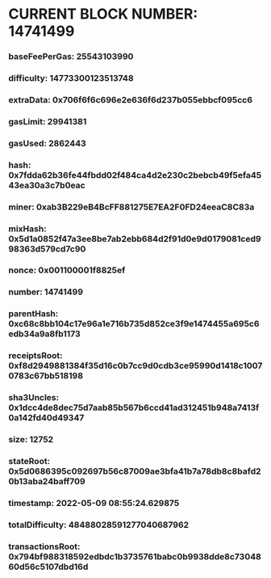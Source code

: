 # CURRENT BLOCK NUMBER: 14741499

### baseFeePerGas: 25543103990
### difficulty: 14773300123513748
### extraData: 0x706f6f6c696e2e636f6d237b055ebbcf095cc6
### gasLimit: 29941381
### gasUsed: 2862443
### hash: 0x7fdda62b36fe44fbdd02f484ca4d2e230c2bebcb49f5efa4543ea30a3c7b0eac
### miner: 0xab3B229eB4BcFF881275E7EA2F0FD24eeaC8C83a
### mixHash: 0x5d1a0852f47a3ee8be7ab2ebb684d2f91d0e9d0179081ced998363d579cd7c90
### nonce: 0x001100001f8825ef
### number: 14741499
### parentHash: 0xc68c8bb104c17e96a1e716b735d852ce3f9e1474455a695c6edb34a9a8fb1173
### receiptsRoot: 0xf8d2949881384f35d16c0b7cc9d0cdb3ce95990d1418c10070783c67bb518198
### sha3Uncles: 0x1dcc4de8dec75d7aab85b567b6ccd41ad312451b948a7413f0a142fd40d49347
### size: 12752
### stateRoot: 0x5d0686395c092697b56c87009ae3bfa41b7a78db8c8bafd20b13aba24baff709
### timestamp: 2022-05-09 08:55:24.629875
### totalDifficulty: 48488028591277040687962
### transactionsRoot: 0x794bf988318592edbdc1b3735761babc0b9938dde8c7304860d56c5107dbd16d
